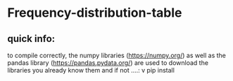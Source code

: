 # Frequency-distribution-table
## quick info:
to compile correctly, the numpy libraries (https://numpy.org/) as well as the pandas library (https://pandas.pydata.org/) are used
to download the libraries you already know them and if not ....: v
pip install <library>
